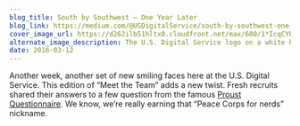 ```yaml
---
blog_title: South by Southwest — One Year Later
blog_link: https://medium.com/@USDigitalService/south-by-southwest-one-year-later-5fc6e677aead
cover_image_url: https://d262ilb51hltx0.cloudfront.net/max/600/1*IcqCYBK0Gc5UCVLV3LQZFg.jpeg
alternate_image_description: The U.S. Digital Service logo on a white board
date: 2016-03-12
---
```


Another week, another set of new smiling faces here at the U.S. Digital Service. This edition of “Meet the Team” adds a new twist. Fresh recruits shared their answers to a few question from the famous [Proust Questionnaire](https://en.wikipedia.org/wiki/Proust_Questionnaire). We know, we’re really earning that “Peace Corps for nerds” nickname.